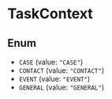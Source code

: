 # TaskContext

## Enum

- `CASE` (value: `"CASE"`)
- `CONTACT` (value: `"CONTACT"`)
- `EVENT` (value: `"EVENT"`)
- `GENERAL` (value: `"GENERAL"`)
